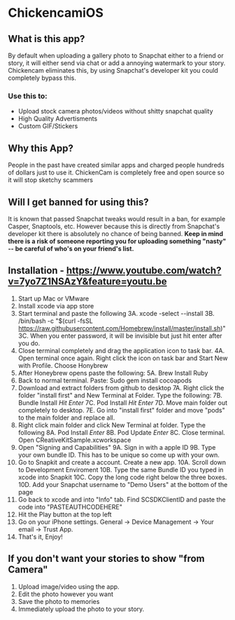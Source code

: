 # ChickencamiOS

## What is this app?
By default when uploading a gallery photo to Snapchat either to a friend or story, it will either send via chat or add a annoying watermark to your story. Chickencam eliminates this, by using Snapchat's developer kit you could completely bypass this.
### Use this to:
* Upload stock camera photos/videos without shitty snapchat quality
* High Quality Advertisments
* Custom GIF/Stickers

## Why this App?
People in the past have created similar apps and charged people hundreds of dollars just to use it. ChickenCam is completely free and open source so it will stop sketchy scammers

## Will I get banned for using this?
It is known that passed Snapchat tweaks would result in a ban, for example Casper, Snaptools, etc. However because this is directly from Snapchat's developer kit there is absolutely no chance of being banned. **Keep in mind there is a risk of someone reporting you for uploading something "nasty" -- be careful of who's on your friend's list.**

## Installation - https://www.youtube.com/watch?v=7yo7Z1NSAzY&feature=youtu.be
1. Start up Mac or VMware
2. Install xcode via app store
3. Start terminal and paste the following
  3A. xcode -select --install 
  3B. /bin/bash -c "$(curl -fsSL https://raw.githubusercontent.com/Homebrew/install/master/install.sh)"
  3C. When you enter password, it will be invisible but just hit enter after you do.
4. Close terminal completely and drag the application icon to task bar.
  4A. Open terminal once again. Right click the icon on task bar and Start New with Profile. Choose Honybrew
5. After Honeybrew opens paste the following:
  5A. Brew Install Ruby
6. Back to normal terminal. Paste: Sudo gem install cocoapods
7. Download and extract folders from github to desktop
  7A. Right click the folder "install first" and New Terminal at Folder. Type the following:
  7B. Bundle Install  *Hit Enter*
  7C. Pod Install  *Hit Enter*
  7D. Move main folder out completely to desktop.
  7E. Go into "install first" folder and move "pods" to the main folder and replace all.
8. Right click main folder and click New Terminal at folder. Type the following
  8A. Pod Install *Enter*
  8B. Pod Update *Enter*
  8C. Close terminal. Open CReativeKitSample.xcworkspace
9. Open "Signing and Capabilities"
  9A. Sign in with a apple ID
  9B. Type your own bundle ID. This has to be unique so come up with your own.
10. Go to Snapkit and create a account. Create a new app.
  10A. Scroll down to Development Enviroment
  10B. Type the same Bundle ID you typed in xcode into Snapkit
  10C. Copy the long code right below the three boxes.
  10D. Add your Snapchat username to "Demo Users" at the bottom of the page
11. Go back to xcode and into "Info" tab. Find SCSDKClientID and paste the code into "PASTEAUTHCODEHERE"
12. Hit the Play button at the top left
13. Go on your iPhone settings. General -> Device Management -> Your email -> Trust App.
14. That's it, Enjoy!

## If you don't want your stories to show "from Camera"
1. Upload image/video using the app.
2. Edit the photo however you want
3. Save the photo to memories
4. Immediately upload the photo to your story.

  
  
